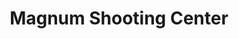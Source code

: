 ---
title: "Magnum Shooting Center"
url: /colorado-springs/magnum-shooting-center/
shop: weapons
---
